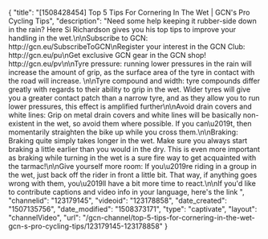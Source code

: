 {
    "title": "[1508428454] Top 5 Tips For Cornering In The Wet | GCN's Pro Cycling Tips",
    "description": "Need some help keeping it rubber-side down in the rain? Here Si Richardson gives you his top tips to improve your handling in the wet.\n\nSubscribe to GCN: http:\/\/gcn.eu\/SubscribeToGCN\nRegister your interest in the GCN Club: http:\/\/gcn.eu\/pu\nGet exclusive GCN gear in the GCN shop! http:\/\/gcn.eu\/pv\n\nTyre pressure: running lower pressures in the rain will increase the amount of grip, as the surface area of the tyre in contact with the road will increase. \n\nTyre compound and width: tyre compounds differ greatly with regards to their ability to grip in the wet. Wider tyres will give you a greater contact patch than a narrow tyre, and as they allow you to run lower pressures, this effect is amplified further\n\nAvoid drain covers and white lines: Grip on metal drain covers and white lines will be basically non-existent in the wet, so avoid them where possible. If you can\u2019t, then momentarily straighten the bike up while you cross them.\n\nBraking: Braking quite simply takes longer in the wet. Make sure you always start braking a little earlier than you would in the dry. This is even more important as braking while turning in the wet is a sure fire way to get acquainted with the tarmac!\n\nGive yourself more room: If you\u2019re riding in a group in the wet, just back off the rider in front a little bit. That way, if anything goes wrong with them, you\u2019ll have a bit more time to react.\n\nIf you'd like to contribute captions and video info in your language, here's the link ",
    "channelid": "123179145",
    "videoid": "123178858",
    "date_created": "1507135756",
    "date_modified": "1508373171",
    "type": "captivate",
    "layout": "channelVideo",
    "url": "\/gcn-channel\/top-5-tips-for-cornering-in-the-wet-gcn-s-pro-cycling-tips\/123179145-123178858"
}